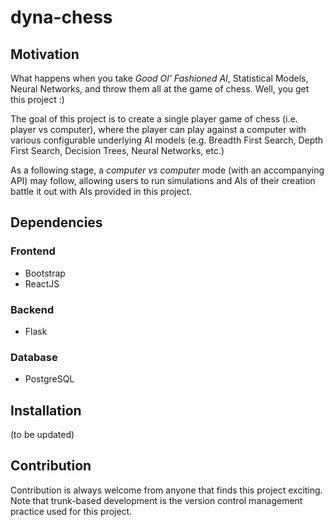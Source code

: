 # dyna-chess


## Motivation

What happens when you take *Good Ol' Fashioned AI*, Statistical Models, Neural Networks, and throw them all at the game of chess. Well, you get this project :)

The goal of this project is to create a single player game of chess (i.e. player vs computer), where the player can play against a computer with various configurable underlying AI models (e.g. Breadth First Search, Depth First Search, Decision Trees, Neural Networks, etc.)

As a following stage, a *computer vs computer* mode (with an accompanying API) may follow, allowing users to run simulations and AIs of their creation battle it out with AIs provided in this project.

## Dependencies

### Frontend

- Bootstrap
- ReactJS

### Backend

- Flask

### Database

- PostgreSQL

## Installation

(to be updated)

## Contribution

Contribution is always welcome from anyone that finds this project exciting. Note that trunk-based development is the version control management practice used for this project.

